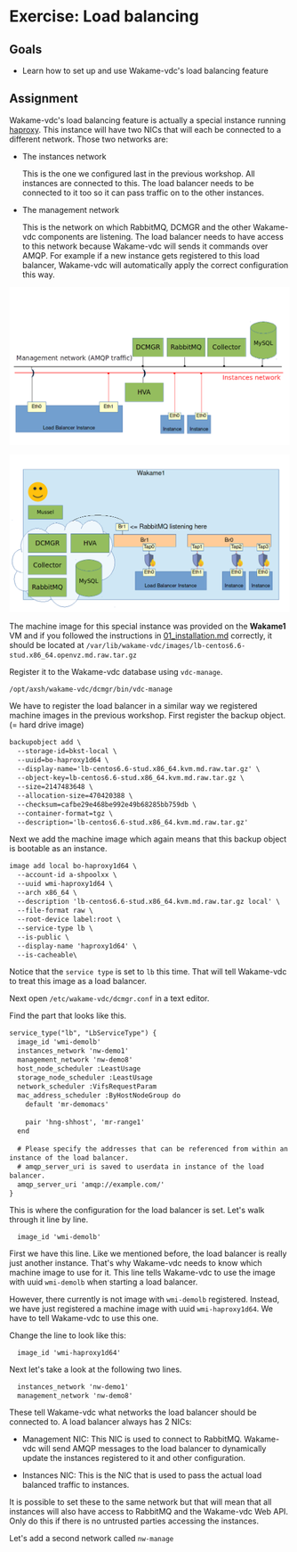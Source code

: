 # Exercise: Load balancing

## Goals

* Learn how to set up and use Wakame-vdc's load balancing feature

## Assignment

Wakame-vdc's load balancing feature is actually a special instance running [haproxy](http://www.haproxy.org). This instance will have two NICs that will each be connected to a different network. Those two networks are:

* The instances network

  This is the one we configured last in the previous workshop. All instances are connected to this. The load balancer needs to be connected to it too so it can pass traffic on to the other instances.


* The management network

  This is the network on which RabbitMQ, DCMGR and the other Wakame-vdc components are listening. The load balancer needs to have access to this network because Wakame-vdc will sends it commands over AMQP. For example if a new instance gets registered to this load balancer, Wakame-vdc will automatically apply the correct configuration this way.

![Management network Vs instances network](images/03_01_01_management_vs_instances_network.png)

![LB bridged network setup](images/03_01_02_LB_bridged_setup.png)

The machine image for this special instance was provided on the **Wakame1** VM and if you followed the instructions in [01_installation.md](01_installation.md) correctly, it should be located at `/var/lib/wakame-vdc/images/lb-centos6.6-stud.x86_64.openvz.md.raw.tar.gz`

Register it to the Wakame-vdc database using `vdc-manage`.

```
/opt/axsh/wakame-vdc/dcmgr/bin/vdc-manage
```

We have to register the load balancer in a similar way we registered machine images in the previous workshop. First register the backup object. (= hard drive image)

```
backupobject add \
  --storage-id=bkst-local \
  --uuid=bo-haproxy1d64 \
  --display-name='lb-centos6.6-stud.x86_64.kvm.md.raw.tar.gz' \
  --object-key=lb-centos6.6-stud.x86_64.kvm.md.raw.tar.gz \
  --size=2147483648 \
  --allocation-size=470420388 \
  --checksum=cafbe29e468be992e49b68285bb759db \
  --container-format=tgz \
  --description='lb-centos6.6-stud.x86_64.kvm.md.raw.tar.gz'
```

Next we add the machine image which again means that this backup object is bootable as an instance.

```
image add local bo-haproxy1d64 \
  --account-id a-shpoolxx \
  --uuid wmi-haproxy1d64 \
  --arch x86_64 \
  --description 'lb-centos6.6-stud.x86_64.kvm.md.raw.tar.gz local' \
  --file-format raw \
  --root-device label:root \
  --service-type lb \
  --is-public \
  --display-name 'haproxy1d64' \
  --is-cacheable\
```

Notice that the `service type` is set to `lb` this time. That will tell Wakame-vdc to treat this image as a load balancer.

Next open `/etc/wakame-vdc/dcmgr.conf` in a text editor.

Find the part that looks like this.

```
service_type("lb", "LbServiceType") {
  image_id 'wmi-demolb'
  instances_network 'nw-demo1'
  management_network 'nw-demo8'
  host_node_scheduler :LeastUsage
  storage_node_scheduler :LeastUsage
  network_scheduler :VifsRequestParam
  mac_address_scheduler :ByHostNodeGroup do
    default 'mr-demomacs'

    pair 'hng-shhost', 'mr-range1'
  end

  # Please specify the addresses that can be referenced from within an instance of the load balancer.
  # amqp_server_uri is saved to userdata in instance of the load balancer.
  amqp_server_uri 'amqp://example.com/'
}
```

This is where the configuration for the load balancer is set. Let's walk through it line by line.

```
  image_id 'wmi-demolb'
```

First we have this line. Like we mentioned before, the load balancer is really just another instance. That's why Wakame-vdc needs to know which machine image to use for it. This line tells Wakame-vdc to use the image with uuid `wmi-demolb` when starting a load balancer.

However, there currently is not image with `wmi-demolb` registered. Instead, we have just registered a machine image with uuid `wmi-haproxy1d64`. We have to tell Wakame-vdc to use this one.

Change the line to look like this:

```
  image_id 'wmi-haproxy1d64'
```

Next let's take a look at the following two lines.

```
  instances_network 'nw-demo1'
  management_network 'nw-demo8'
```

These tell Wakame-vdc what networks the load balancer should be connected to. A load balancer always has 2 NICs:

* Management NIC: This NIC is used to connect to RabbitMQ. Wakame-vdc will send AMQP messages to the load balancer to dynamically update the instances registered to it and other configuration.

* Instances NIC: This is the NIC that is used to pass the actual load balanced traffic to instances.

It is possible to set these to the same network but that will mean that all instances will also have access to RabbitMQ and the Wakame-vdc Web API. Only do this if there is no untrusted parties accessing the instances.

Let's add a second network called `nw-manage`
